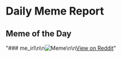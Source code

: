 # Daily Meme Report

## Meme of the Day
"### me_irl\n\n![Meme](https://i.redd.it/yzxjb8fa1w1f1.png)\n\n[View on Reddit](https://redd.it/1kqytnd)"
